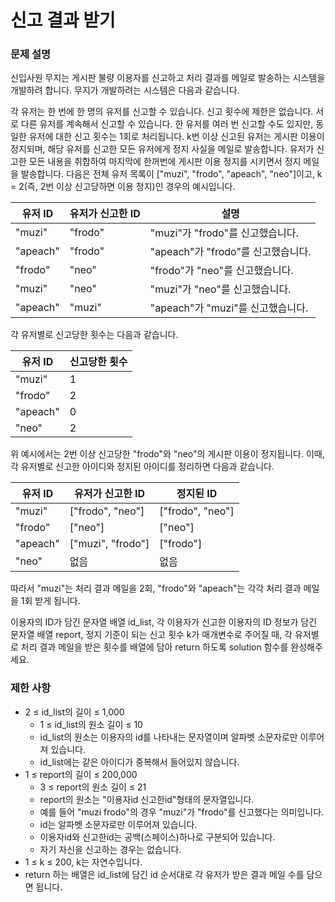 # 신고 결과 받기

### 문제 설명
신입사원 무지는 게시판 불량 이용자를 신고하고 처리 결과를 메일로 발송하는 시스템을 개발하려 합니다. 무지가 개발하려는 시스템은 다음과 같습니다.

각 유저는 한 번에 한 명의 유저를 신고할 수 있습니다.
신고 횟수에 제한은 없습니다. 서로 다른 유저를 계속해서 신고할 수 있습니다.
한 유저를 여러 번 신고할 수도 있지만, 동일한 유저에 대한 신고 횟수는 1회로 처리됩니다.
k번 이상 신고된 유저는 게시판 이용이 정지되며, 해당 유저를 신고한 모든 유저에게 정지 사실을 메일로 발송합니다.
유저가 신고한 모든 내용을 취합하여 마지막에 한꺼번에 게시판 이용 정지를 시키면서 정지 메일을 발송합니다.
다음은 전체 유저 목록이 ["muzi", "frodo", "apeach", "neo"]이고, k = 2(즉, 2번 이상 신고당하면 이용 정지)인 경우의 예시입니다.

| 유저 ID | 유저가 신고한 ID | 설명 |
|---------|----------------|------|
| "muzi" | "frodo" | "muzi"가 "frodo"를 신고했습니다. |
| "apeach" | "frodo" | "apeach"가 "frodo"를 신고했습니다. |
| "frodo" | "neo" | "frodo"가 "neo"를 신고했습니다. |
| "muzi" | "neo" | "muzi"가 "neo"를 신고했습니다. |
| "apeach" | "muzi" | "apeach"가 "muzi"를 신고했습니다. |


각 유저별로 신고당한 횟수는 다음과 같습니다.

| 유저 ID | 신고당한 횟수 |
|---------|--------------|
| "muzi"  | 1            |
| "frodo" | 2            |
| "apeach"| 0            |
| "neo"   | 2            |

위 예시에서는 2번 이상 신고당한 "frodo"와 "neo"의 게시판 이용이 정지됩니다. 이때, 각 유저별로 신고한 아이디와 정지된 아이디를 정리하면 다음과 같습니다.

| 유저 ID | 유저가 신고한 ID | 정지된 ID |
|---------|-----------------|-----------|
| "muzi"  | ["frodo", "neo"]| ["frodo", "neo"] |
| "frodo" | ["neo"]         | ["neo"]   |
| "apeach"| ["muzi", "frodo"]| ["frodo"] |
| "neo"   | 없음             | 없음       |
따라서 "muzi"는 처리 결과 메일을 2회, "frodo"와 "apeach"는 각각 처리 결과 메일을 1회 받게 됩니다.

이용자의 ID가 담긴 문자열 배열 id_list, 각 이용자가 신고한 이용자의 ID 정보가 담긴 문자열 배열 report, 정지 기준이 되는 신고 횟수 k가 매개변수로 주어질 때, 각 유저별로 처리 결과 메일을 받은 횟수를 배열에 담아 return 하도록 solution 함수를 완성해주세요.

### 제한 사항

- 2 ≤ id_list의 길이 ≤ 1,000
    - 1 ≤ id_list의 원소 길이 ≤ 10
    - id_list의 원소는 이용자의 id를 나타내는 문자열이며 알파벳 소문자로만 이루어져 있습니다.
    - id_list에는 같은 아이디가 중복해서 들어있지 않습니다.
- 1 ≤ report의 길이 ≤ 200,000
    - 3 ≤ report의 원소 길이 ≤ 21
    - report의 원소는 "이용자id 신고한id"형태의 문자열입니다.
    - 예를 들어 "muzi frodo"의 경우 "muzi"가 "frodo"를 신고했다는 의미입니다.
    - id는 알파벳 소문자로만 이루어져 있습니다.
    - 이용자id와 신고한id는 공백(스페이스)하나로 구분되어 있습니다.
    - 자기 자신을 신고하는 경우는 없습니다.
- 1 ≤ k ≤ 200, k는 자연수입니다.
- return 하는 배열은 id_list에 담긴 id 순서대로 각 유저가 받은 결과 메일 수를 담으면 됩니다.
